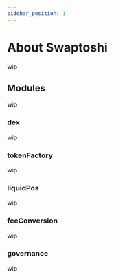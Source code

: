 ```yaml
---
sidebar_position: 1
---
```


# About Swaptoshi

wip

## Modules

wip

### dex

wip

### tokenFactory

wip

### liquidPos

wip

### feeConversion

wip

### governance

wip
